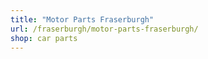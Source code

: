 ```yaml
---
title: "Motor Parts Fraserburgh"
url: /fraserburgh/motor-parts-fraserburgh/
shop: car parts
---
```

